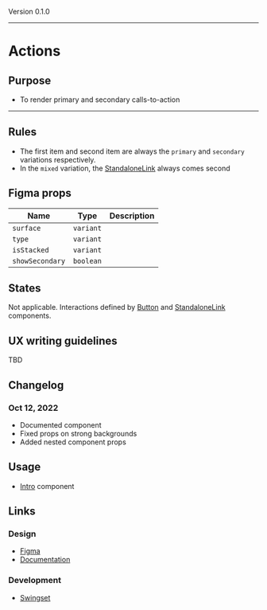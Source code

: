 Version 0.1.0



---

# Actions

## Purpose

* To render primary and secondary calls-to-action



---

## Rules

* The first item and second item are always the `primary` and `secondary` variations respectively.
* In the `mixed` variation, the [StandaloneLink](https://hashicorp-wpl-documentation.vercel.app/components/standalone-link) always comes second

## Figma props

| Name | Type | Description |
|----|----|----|
| `surface` | `variant` |    |
| `type` | `variant` |    |
| `isStacked` | `variant` |    |
| `showSecondary` | `boolean` |    |

## States

Not applicable. Interactions defined by [Button](https://hashicorp-wpl-documentation.vercel.app/components/button) and [StandaloneLink](https://hashicorp-wpl-documentation.vercel.app/components/standalone-link) components.

## UX writing guidelines

TBD

## Changelog

### Oct 12, 2022

* Documented component
* Fixed props on strong backgrounds
* Added nested component props

## Usage

* [Intro](https://www.figma.com/file/7cYgDM618stjYUHDqAfRec/Components?node-id=536%3A702) component

## Links

### Design

* [Figma](https://www.figma.com/file/7cYgDM618stjYUHDqAfRec/Components?node-id=572%3A1058)
* [Documentation](https://hashicorp-wpl-documentation.vercel.app/components/actions)

### Development

* [Swingset](https://react-components.vercel.app/components/actions)


